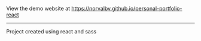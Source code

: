 View the demo website at https://norvalbv.github.io/personal-portfolio-react

----------------------

Project created using react and sass
